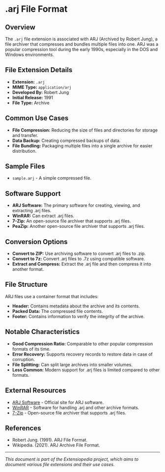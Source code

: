 # .arj File Format

## Overview

The `.arj` file extension is associated with ARJ (Archived by Robert Jung), a file archiver that compresses and bundles multiple files into one. ARJ was a popular compression tool during the early 1990s, especially in the DOS and Windows environments.

## File Extension Details

- **Extension:** `.arj`
- **MIME Type:** `application/arj`
- **Developed By:** Robert Jung
- **Initial Release:** 1991
- **File Type:** Archive

## Common Use Cases

- **File Compression:** Reducing the size of files and directories for storage and transfer.
- **Data Backup:** Creating compressed backups of data.
- **File Bundling:** Packaging multiple files into a single archive for easier distribution.

## Sample Files

- `sample.arj` - A simple compressed file.

## Software Support

- **ARJ Software:** The primary software for creating, viewing, and extracting .arj files.
- **WinRAR:** Can extract .arj files.
- **7-Zip:** An open-source file archiver that supports .arj files.
- **PeaZip:** Another open-source file archiver that supports .arj files.

## Conversion Options

- **Convert to ZIP:** Use archiving software to convert .arj files to .zip.
- **Convert to 7z:** Convert .arj files to .7z using compatible software.
- **Extract and Compress:** Extract the .arj file and then compress it into another format.

## File Structure

ARJ files use a container format that includes:
- **Header:** Contains metadata about the archive and its contents.
- **Packed Data:** The compressed file contents.
- **Footer:** Contains information to verify the integrity of the archive.

## Notable Characteristics

- **Good Compression Ratio:** Comparable to other popular compression formats of its time.
- **Error Recovery:** Supports recovery records to restore data in case of corruption.
- **File Splitting:** Can split large archives into smaller volumes.
- **Less Common:** Modern support for .arj files is limited compared to other formats.

## External Resources

- [ARJ Software](http://www.arjsoftware.com/) - Official site for ARJ software.
- [WinRAR](https://www.rarlab.com/) - Software for handling .arj and other archive formats.
- [7-Zip](https://www.7-zip.org/) - Open-source file archiver that supports .arj files.

## References

- Robert Jung. (1991). ARJ File Format.
- Wikipedia. (2021). ARJ Archive File Format.

---

*This document is part of the Extensiopedia project, which aims to document various file extensions and their use cases.*

